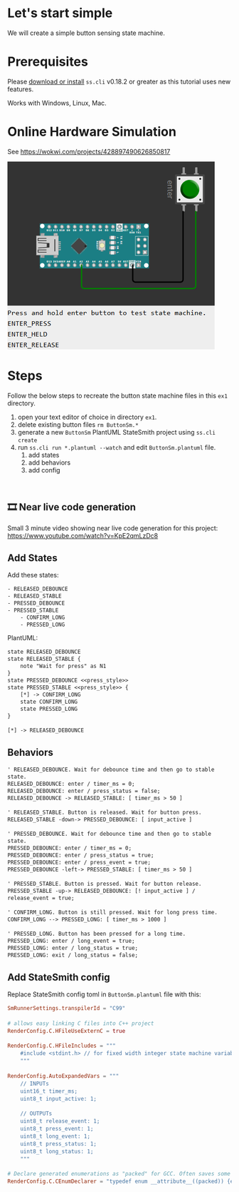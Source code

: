 # Let's start simple
We will create a simple button sensing state machine.

# Prerequisites
Please [download or install](https://github.com/StateSmith/StateSmith/releases) `ss.cli` v0.18.2 or greater as this tutorial uses new features.

Works with Windows, Linux, Mac.


# Online Hardware Simulation
See https://wokwi.com/projects/428897490626850817

[![](./docs/wokwi.png)](https://wokwi.com/projects/428897490626850817)


# Steps
Follow the below steps to recreate the button state machine files in this `ex1` directory.

1. open your text editor of choice in directory `ex1`.
1. delete existing button files `rm ButtonSm.*`
1. generate a new `ButtonSm` PlantUML StateSmith project using `ss.cli create`
1. run `ss.cli run *.plantuml --watch` and edit `ButtonSm.plantuml` file.
    1. add states
    1. add behaviors
    1. add config

<br>

## 🎞️ Near live code generation
Small 3 minute video showing near live code generation for this project: https://www.youtube.com/watch?v=KpE2qmLzDc8



## Add States
Add these states:
```
- RELEASED_DEBOUNCE
- RELEASED_STABLE
- PRESSED_DEBOUNCE
- PRESSED_STABLE
    - CONFIRM_LONG
    - PRESSED_LONG
```

PlantUML:
```plantuml
state RELEASED_DEBOUNCE
state RELEASED_STABLE {
    note "Wait for press" as N1
}
state PRESSED_DEBOUNCE <<press_style>>
state PRESSED_STABLE <<press_style>> {
    [*] -> CONFIRM_LONG
    state CONFIRM_LONG
    state PRESSED_LONG
}

[*] -> RELEASED_DEBOUNCE
```

## Behaviors
```plantuml
' RELEASED_DEBOUNCE. Wait for debounce time and then go to stable state.
RELEASED_DEBOUNCE: enter / timer_ms = 0;
RELEASED_DEBOUNCE: enter / press_status = false;
RELEASED_DEBOUNCE -> RELEASED_STABLE: [ timer_ms > 50 ]

' RELEASED_STABLE. Button is released. Wait for button press.
RELEASED_STABLE -down-> PRESSED_DEBOUNCE: [ input_active ]

' PRESSED_DEBOUNCE. Wait for debounce time and then go to stable state.
PRESSED_DEBOUNCE: enter / timer_ms = 0;
PRESSED_DEBOUNCE: enter / press_status = true;
PRESSED_DEBOUNCE: enter / press_event = true;
PRESSED_DEBOUNCE -left-> PRESSED_STABLE: [ timer_ms > 50 ]

' PRESSED_STABLE. Button is pressed. Wait for button release.
PRESSED_STABLE -up-> RELEASED_DEBOUNCE: [! input_active ] / release_event = true;

' CONFIRM_LONG. Button is still pressed. Wait for long press time.
CONFIRM_LONG --> PRESSED_LONG: [ timer_ms > 1000 ]

' PRESSED_LONG. Button has been pressed for a long time.
PRESSED_LONG: enter / long_event = true;
PRESSED_LONG: enter / long_status = true;
PRESSED_LONG: exit / long_status = false;
```

## Add StateSmith config
Replace StateSmith config toml in `ButtonSm.plantuml` file with this:

```toml
SmRunnerSettings.transpilerId = "C99"

# allows easy linking C files into C++ project
RenderConfig.C.HFileUseExternC = true

RenderConfig.C.HFileIncludes = """
    #include <stdint.h> // for fixed width integer state machine variables below
    """

RenderConfig.AutoExpandedVars = """
    // INPUTs
    uint16_t timer_ms;
    uint8_t input_active: 1;

    // OUTPUTs
    uint8_t release_event: 1;
    uint8_t press_event: 1;
    uint8_t long_event: 1;
    uint8_t press_status: 1;
    uint8_t long_status: 1;
    """

# Declare generated enumerations as "packed" for GCC. Often saves some RAM/flash. Not needed for C++11 transpiler.
RenderConfig.C.CEnumDeclarer = "typedef enum __attribute__((packed)) {enumName}"
```
